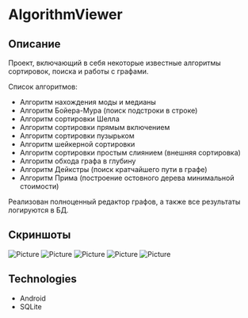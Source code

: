 # AlgorithmViewer
## Описание
Проект, включающий в себя некоторые известные алгоритмы сортировок, поиска и работы с графами.

Список алгоритмов:

- Алгоритм нахождения моды и медианы
- Алгоритм Бойера-Мура (поиск подстроки в строке)
- Алгоритм сортировки Шелла
- Алгоритм сортировки прямым включением
- Алгоритм сортировки пузырьком
- Алгоритм шейкерной сортировки
- Алгоритм сортировки простым слиянием (внешняя сортировка)
- Алгоритм обхода графа в глубину
- Алгоритм Дейкстры (поиск кратчайшего пути в графе)
- Алгоритм Прима (построение остовного дерева минимальной стоимости)

Реализован полноценный редактор графов, а также все результаты логируются в БД.

## Скриншоты

![Picture](https://raw.github.com/CakeWalker1337/AlgorithmViewer/master/github/screenshots/1.jpg)
![Picture](https://raw.github.com/CakeWalker1337/AlgorithmViewer/master/github/screenshots/2.jpg)
![Picture](https://raw.github.com/CakeWalker1337/AlgorithmViewer/master/github/screenshots/3.jpg)
![Picture](https://raw.github.com/CakeWalker1337/AlgorithmViewer/master/github/screenshots/4.jpg)
![Picture](https://raw.github.com/CakeWalker1337/AlgorithmViewer/master/github/screenshots/5.jpg)


## Technologies
* Android
* SQLite
